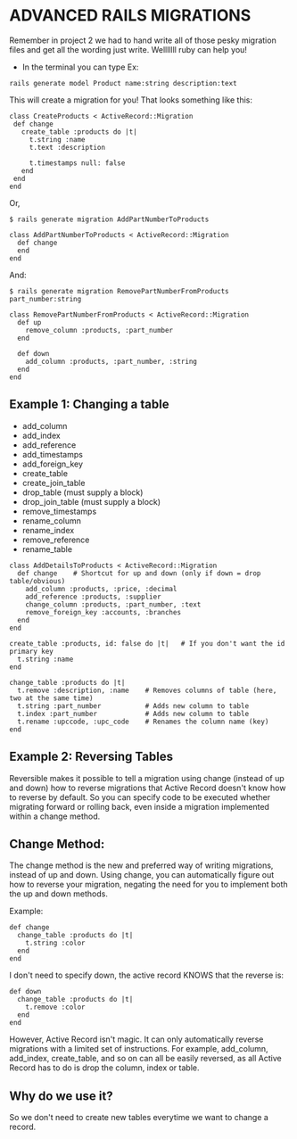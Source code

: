 # ADVANCED RAILS MIGRATIONS

Remember in project 2 we had to hand write all of those pesky migration files and get all the wording just write. 
Welllllll ruby can help you! 

* In the terminal you can type 
Ex: 
``` 
rails generate model Product name:string description:text
```
This will create a migration for you! That looks something like this:
```
class CreateProducts < ActiveRecord::Migration
 def change
   create_table :products do |t|
     t.string :name
     t.text :description

     t.timestamps null: false
   end
 end
end
```

Or, 
```
$ rails generate migration AddPartNumberToProducts
```
```
class AddPartNumberToProducts < ActiveRecord::Migration
  def change
  end
end
```

And:
```
$ rails generate migration RemovePartNumberFromProducts part_number:string
```
```
class RemovePartNumberFromProducts < ActiveRecord::Migration
  def up
    remove_column :products, :part_number
  end
 
  def down
    add_column :products, :part_number, :string
  end
end
```

## Example 1: Changing a table

* add_column
* add_index
* add_reference
* add_timestamps
* add_foreign_key
* create_table
* create_join_table
* drop_table (must supply a block)
* drop_join_table (must supply a block)
* remove_timestamps
* rename_column
* rename_index
* remove_reference
* rename_table

```
class AddDetailsToProducts < ActiveRecord::Migration
  def change    # Shortcut for up and down (only if down = drop table/obvious)
    add_column :products, :price, :decimal
    add_reference :products, :supplier     
    change_column :products, :part_number, :text
    remove_foreign_key :accounts, :branches
  end
end
```

```
create_table :products, id: false do |t|   # If you don't want the id primary key
  t.string :name
end
```

```
change_table :products do |t|
  t.remove :description, :name    # Removes columns of table (here, two at the same time)
  t.string :part_number           # Adds new column to table
  t.index :part_number            # Adds new column to table
  t.rename :upccode, :upc_code    # Renames the column name (key)
end
```

## Example 2: Reversing Tables

Reversible makes it possible to tell a migration using change (instead of up and down) how to reverse migrations that Active Record doesn't know how to reverse by default.
So you can specify code to be executed whether migrating forward or rolling back, even inside a migration implemented within a change method.

## Change Method:

The change method is the new and preferred way of writing migrations, instead of up and down. Using change, you can automatically figure out how to reverse your migration, negating the need for you to implement both the up and down methods.

Example:

```
def change
  change_table :products do |t|
    t.string :color
  end
end
```

I don't need to specify down, the active record KNOWS that the reverse is:
```
def down
  change_table :products do |t|
    t.remove :color
  end
end
```

However, Active Record isn't magic. It can only automatically reverse migrations with a limited set of instructions. For example, add_column, add_index, create_table, and so on can all be easily reversed, as all Active Record has to do is drop the column, index or table. 

## Why do we use it?

So we don't need to create new tables everytime we want to change a record.
